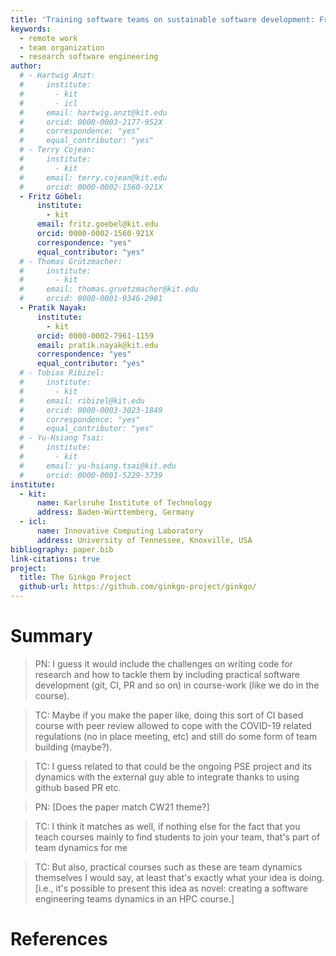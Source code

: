 ```yaml
---
title: 'Training software teams on sustainable software development: From coursework to research projects'
keywords:
  - remote work
  - team organization
  - research software engineering
author:
  # - Hartwig Anzt:
  #     institute:
  #       - kit
  #       - icl
  #     email: hartwig.anzt@kit.edu
  #     orcid: 0000-0003-2177-952X
  #     correspondence: "yes"
  #     equal_contributor: "yes"
  # - Terry Cojean:
  #     institute:
  #       - kit
  #     email: terry.cojean@kit.edu
  #     orcid: 0000-0002-1560-921X
  - Fritz Göbel:
      institute:
        - kit
      email: fritz.goebel@kit.edu
      orcid: 0000-0002-1560-921X
      correspondence: "yes"
      equal_contributor: "yes"
  # - Thomas Grützmacher:
  #     institute:
  #       - kit
  #     email: thomas.gruetzmacher@kit.edu
  #     orcid: 0000-0001-9346-2981
  - Pratik Nayak:
      institute:
        - kit
      orcid: 0000-0002-7961-1159
      email: pratik.nayak@kit.edu
      correspondence: "yes"
      equal_contributor: "yes"
  # - Tobias Ribizel:
  #     institute:
  #       - kit
  #     email: ribizel@kit.edu
  #     orcid: 0000-0003-3023-1849
  #     correspondence: "yes"
  #     equal_contributor: "yes"
  # - Yu-Hsiang Tsai:
  #     institute:
  #       - kit
  #     email: yu-hsiang.tsai@kit.edu
  #     orcid: 0000-0001-5229-3739
institute:
  - kit:
      name: Karlsruhe Institute of Technology
      address: Baden-Württemberg, Germany
  - icl:
      name: Innovative Computing Laboratory
      address: University of Tennessee, Knoxville, USA
bibliography: paper.bib
link-citations: true
project:
  title: The Ginkgo Project
  github-url: https://github.com/ginkgo-project/ginkgo/
---
```


# Summary

> PN: I guess it would include the challenges on writing code for research and how
> to tackle them by including practical software development (git, CI, PR and so
> on) in course-work (like we do in the course).

> TC: Maybe if you make the paper like, doing this sort of CI based course with peer
> review allowed to cope with the COVID-19 related regulations (no in place
> meeting, etc) and still do some form of team building (maybe?).


> TC: I guess related to that could be the ongoing PSE project and its dynamics with
> the external guy able to integrate thanks to using github based PR etc.


> PN: [Does the paper match CW21 theme?]

> TC: I think it matches as well, if nothing else for the fact that you teach
> courses mainly to find students to join your team, that's part of team
> dynamics for me

> TC: But also, practical courses such as these are team dynamics themselves I would say, at least that's exactly what your idea is doing. [i.e., it's possible to present this idea as novel: creating a software engineering teams dynamics in an HPC course.]


# References
